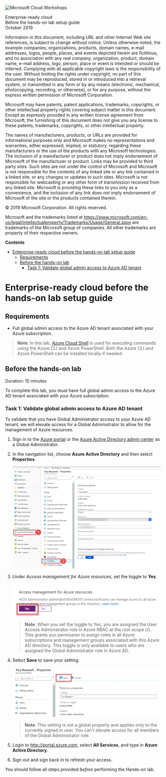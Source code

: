 ![Microsoft Cloud Workshops](https://github.com/Microsoft/MCW-Template-Cloud-Workshop/raw/master/Media/ms-cloud-workshop.png "Microsoft Cloud Workshops")

<div class="MCWHeader1">
Enterprise-ready cloud
</div>

<div class="MCWHeader2">
Before the hands-on lab setup guide
</div>

<div class="MCWHeader3">
October 2019
</div>

Information in this document, including URL and other Internet Web site references, is subject to change without notice. Unless otherwise noted, the example companies, organizations, products, domain names, e-mail addresses, logos, people, places, and events depicted herein are fictitious, and no association with any real company, organization, product, domain name, e-mail address, logo, person, place or event is intended or should be inferred. Complying with all applicable copyright laws is the responsibility of the user. Without limiting the rights under copyright, no part of this document may be reproduced, stored in or introduced into a retrieval system, or transmitted in any form or by any means (electronic, mechanical, photocopying, recording, or otherwise), or for any purpose, without the express written permission of Microsoft Corporation.

Microsoft may have patents, patent applications, trademarks, copyrights, or other intellectual property rights covering subject matter in this document. Except as expressly provided in any written license agreement from Microsoft, the furnishing of this document does not give you any license to these patents, trademarks, copyrights, or other intellectual property.

The names of manufacturers, products, or URLs are provided for informational purposes only and Microsoft makes no representations and warranties, either expressed, implied, or statutory, regarding these manufacturers or the use of the products with any Microsoft technologies. The inclusion of a manufacturer or product does not imply endorsement of Microsoft of the manufacturer or product. Links may be provided to third party sites. Such sites are not under the control of Microsoft and Microsoft is not responsible for the contents of any linked site or any link contained in a linked site, or any changes or updates to such sites. Microsoft is not responsible for webcasting or any other form of transmission received from any linked site. Microsoft is providing these links to you only as a convenience, and the inclusion of any link does not imply endorsement of Microsoft of the site or the products contained therein.

© 2019 Microsoft Corporation. All rights reserved.

Microsoft and the trademarks listed at <https://www.microsoft.com/en-us/legal/intellectualproperty/Trademarks/Usage/General.aspx> are trademarks of the Microsoft group of companies. All other trademarks are property of their respective owners.

**Contents**

<!-- TOC -->

- [Enterprise-ready cloud before the hands-on lab setup guide](#enterprise-ready-cloud-before-the-hands-on-lab-setup-guide)
  - [Requirements](#requirements)
  - [Before the hands-on lab](#before-the-hands-on-lab)
    - [Task 1: Validate global admin access to Azure AD tenant](#task-1-validate-global-admin-access-to-azure-ad-tenant)

<!-- /TOC -->

# Enterprise-ready cloud before the hands-on lab setup guide 

## Requirements

- Full global admin access to the Azure AD tenant associated with your Azure subscription.

> **Note**: In this lab, [Azure Cloud Shell](https://docs.microsoft.com/azure/cloud-shell/overview) is used for executing commands using the Azure CLI and Azure PowerShell. Both the Azure CLI and Azure PowerShell can be installed locally if needed. 

## Before the hands-on lab

Duration: 15 minutes

To complete this lab, you must have full global admin access to the Azure AD tenant associated with your Azure subscription.

### Task 1: Validate global admin access to Azure AD tenant

To validate that you have Global Administrator access to your Azure AD tenant, we will elevate access for a Global Administrator to allow for the management of Azure resources. 

1. Sign in to the [Azure portal](https://portal.azure.com/) or the [Azure Active Directory admin center](https://aad.portal.azure.com/) as a Global Administrator.

2. In the navigation list, choose **Azure Active Directory** and then select **Properties**.

    ![Azure Active Directory Properties blade in the Azure portal.](images/Setup/image1.png "Properties blade")

3. Under *Access management for Azure resources*, set the toggle to **Yes**.

    ![Azure Active Directory Properties blade in the Azure portal with the Access management for Azure resources set to Yes.](images/Setup/image2.png "Properties blade - Access management for Azure resources")

    > **Note**: When you set the toggle to Yes, you are assigned the User Access Administrator role in Azure RBAC at the root scope (/). This grants you permission to assign roles in all Azure subscriptions and management groups associated with this Azure AD directory. This toggle is only available to users who are assigned the Global Administrator role in Azure AD.

4. Select **Save** to save your setting.

    ![Azure Active Directory Properties blade in the Azure portal with the Save button highlighted.](images/Setup/image4.png "Properties blade - Save button")

    > **Note**: This setting is not a global property and applies only to the currently signed in user. You can't elevate access for all members of the Global Administrator role.

5.  Login to <http://portal.azure.com>, select **All Services**, and type in **Azure Active Directory**.

6. Sign out and sign back in to refresh your access.

You should follow all steps provided *before* performing the Hands-on lab.
